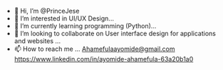 - 👋 Hi, I’m @PrinceJese
- 👀 I’m interested in UI/UX Design...
- 🌱 I’m currently learning programming (Python)...
- 💞️ I’m looking to collaborate on User interface design for applications and websites ...
- 📫 How to reach me ...
Ahamefulaayomide@gmail.com 
https://www.linkedin.com/in/ayomide-ahamefula-63a20b1a0

<!---
PrinceJese/PrinceJese is a ✨ special ✨ repository because its `README.md` (this file) appears on your GitHub profile.
You can click the Preview link to take a look at your changes.
--->
